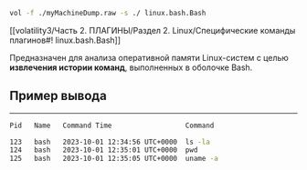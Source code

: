 ```bash
vol -f ./myMachineDump.raw -s ./ linux.bash.Bash
```
[[volatility3/Часть 2. ПЛАГИНЫ/Раздел 2. Linux/Специфические команды плагинов#! linux.bash.Bash]]

Предназначен для анализа оперативной памяти Linux-систем с целью **извлечения истории команд**, выполненных в оболочке Bash.
## Пример вывода
___
```bash
Pid   Name   Command Time                  Command

123   bash   2023-10-01 12:34:56 UTC+0000  ls -la
124   bash   2023-10-01 12:35:01 UTC+0000  pwd
125   bash   2023-10-01 12:35:05 UTC+0000  uname -a
```
